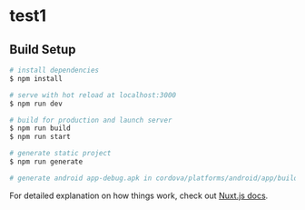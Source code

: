 # test1

## Build Setup

```bash
# install dependencies
$ npm install

# serve with hot reload at localhost:3000
$ npm run dev

# build for production and launch server
$ npm run build
$ npm run start

# generate static project
$ npm run generate

# generate android app-debug.apk in cordova/platforms/android/app/build/outputs/apk/debug
```

For detailed explanation on how things work, check out [Nuxt.js docs](https://nuxtjs.org).
